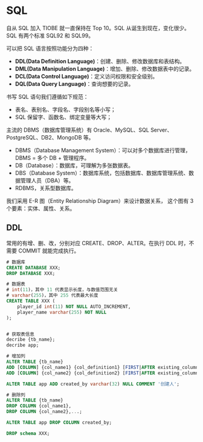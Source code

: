 # SQL

自从 SQL 加入 TIOBE 就一直保持在 Top 10。SQL 从诞生到现在，变化很少。SQL 有两个标准 SQL92 和 SQL99。

可以把 SQL 语言按照功能分为四种：

* **DDL\(Data Definition Language\)**：创建、删除、修改数据库和表结构。
* **DML\(Data Manipulation Language\)**：增加、删除、修改数据表中的记录。
* **DCL\(Data Control Language\)**：定义访问权限和安全级别。
* **DQL\(Data Query Language\)**：查询想要的记录。

书写 SQL 语句我们遵循如下规范：

* 表名、表别名、字段名、字段别名等小写；
* SQL 保留字、函数名、绑定变量等大写；

主流的 DBMS（数据库管理系统）有 Oracle、MySQL、SQL Server、PostgreSQL、DB2、MongoDB 等。

* DBMS（Database Management System）：可以对多个数据库进行管理，DBMS = 多个 DB + 管理程序。
* DB（Database）：数据库，可理解为多张数据表。
* DBS（Database System）：数据库系统，包括数据库、数据库管理系统、数据管理人员（DBA）等。
* RDBMS，关系型数据库。

我们采用 E-R 图（Entity Relationship Diagram）来设计数据关系， 这个图有 3 个要素：实体、属性、关系。

## DDL

常用的有增、删、改，分别对应 CREATE、DROP、ALTER。在执行 DDL 时，不需要 COMMIT 就能完成执行。

```sql
# 数据库
CREATE DATABASE XXX;
DROP DATABASE XXX;

# 数据表
# int(11)，其中 11 代表显示长度，与数值范围无关
# varchar(255)，其中 255 代表最大长度
CREATE TABLE XXX (
    player_id int(11) NOT NULL AUTO_INCREMENT,
    player_name varchar(255) NOT NULL
);


# 获取表信息
decribe {tb_name};
decribe app;

# 增加列
ALTER TABLE {tb_name}
ADD [COLUMN] {col_name1} {col_definition1} [FIRST|AFTER existing_column1],
ADD [COLUMN] {col_name2} {col_definition2} [FIRST|AFTER existing_column2],...;

ALTER TABLE app ADD created_by varchar(32) NULL COMMENT '创建人';

# 删除列
ALTER TABLE {tb_name}
DROP COLUMN {col_name1},
DROP COLUMN {col_name2},...;

ALTER TABLE app DROP COLUMN created_by;

DROP schema XXX;
```

